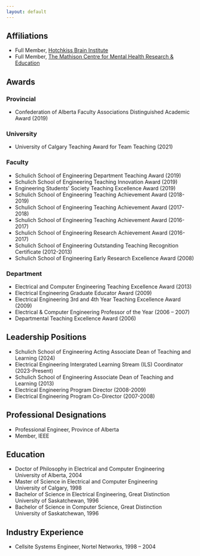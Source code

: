 ```yaml
---
layout: default
---
```


## Affiliations
- Full Member, [Hotchkiss Brain Institute](https://hbi.ucalgary.ca/)
- Full Member, [The Mathison Centre for Mental Health Research & Education](https://hbi.ucalgary.ca/mathison)


## Awards

### Provincial
- Confederation of Alberta Faculty Associations Distinguished Academic Award (2019)

### University
- University of Calgary Teaching Award for Team Teaching (2021)

### Faculty
- Schulich School of Engineering Department Teaching Award (2019)
- Schulich School of Engineering Teaching Innovation Award (2019)
- Engineering Students’ Society Teaching Excellence Award (2019)
- Schulich School of Engineering Teaching Achievement Award (2018-2019)
- Schulich School of Engineering Teaching Achievement Award (2017-2018)
- Schulich School of Engineering Teaching Achievement Award (2016-2017)
- Schulich School of Engineering Research Achievement Award (2016-2017)
- Schulich School of Engineering Outstanding Teaching Recognition Certificate (2012-2013)
- Schulich School of Engineering Early Research Excellence Award (2008)

### Department
- Electrical and Computer Engineering Teaching Excellence Award (2013)
- Electrical Engineering Graduate Educator Award (2009)
- Electrical Engineering 3rd and 4th Year Teaching Excellence Award (2009)
- Electrical & Computer Engineering Professor of the Year (2006 – 2007)
- Departmental Teaching Excellence Award (2006)


## Leadership Positions
- Schulich School of Engineering Acting Associate Dean of Teaching and Learning (2024)
- Electrical Engineering Intergrated Learning Stream (ILS) Coordinator (2023-Present)
- Schulich School of Engineering Associate Dean of Teaching and Learning (2013)
- Electrical Engineering Program Director (2008-2009)
- Electrical Engineering Program Co-Director (2007-2008)

## Professional Designations
- Professional Engineer, Province of Alberta
- Member, IEEE

## Education
- Doctor of Philosophy in Electrical and Computer Engineering<br>University of Alberta, 2004
- Master of Science in Electrical and Computer Engineering<br>University of Calgary, 1998
- Bachelor of Science in Electrical Engineering, Great Distinction<br>University of Saskatchewan, 1996
- Bachelor of Science in Computer Science, Great Distinction<br>University of Saskatchewan, 1996

## Industry Experience
- Cellsite Systems Engineer, Nortel Networks, 1998 – 2004

